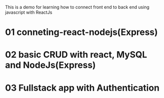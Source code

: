 This is a demo for learning how to connect front end to back end using javascript with ReactJs

# 01 conneting-react-nodejs(Express)
# 02 basic CRUD with react, MySQL and NodeJs(Express)
# 03 Fullstack app with Authentication